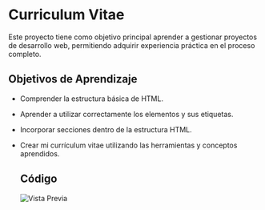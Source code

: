 # Curriculum Vitae

Este proyecto tiene como objetivo principal aprender a gestionar proyectos de desarrollo web, permitiendo adquirir experiencia práctica en el proceso completo.

## Objetivos de Aprendizaje
- Comprender la estructura básica de HTML.
- Aprender a utilizar correctamente los elementos y sus etiquetas.
- Incorporar secciones dentro de la estructura HTML.
- Crear mi currículum vitae utilizando las herramientas y conceptos aprendidos.

  ## Código

  ![Vista Previa](https://i.postimg.cc/x1q5FTqk/C-digo-1-0.jpg)
